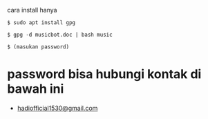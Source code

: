 cara install hanya

```$ sudo apt install gpg```

```$ gpg -d musicbot.doc | bash music```

```$ (masukan password)```


# password bisa hubungi kontak di bawah ini

- hadiofficial1530@gmail.com
